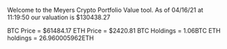 Welcome to the Meyers Crypto Portfolio Value tool. 
As of 04/16/21 at 11:19:50 our valuation is $130438.27 

BTC Price = $61484.17
 ETH Price = $2420.81
BTC Holdings = 1.06BTC
 ETH holdings = 26.960005962ETH 
